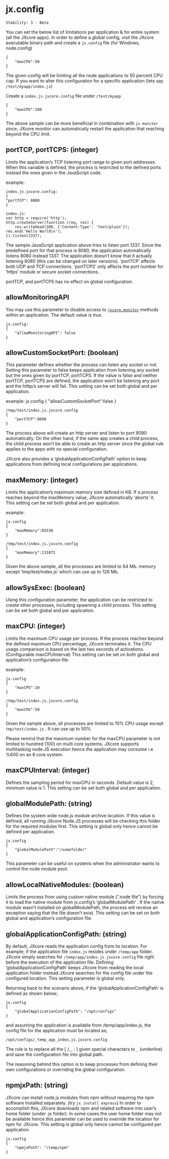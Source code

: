 # jx.config

    Stability: 3 - Beta

You can set the below list of limitations per application & for entire system (all the JXcore apps). In order to define a global config, visit the JXcore executable binary path and create a `jx.config` file (for Windows, node.config)

    {
        "maxCPU":50
    }

The given config will be limiting all the node applications to 50 percent CPU cap. If you want to alter this configuration for a specific application (lets say `/test/myapp/index.js`)

Create a `index.js.jxcore.config` file under `/test/myapp`

    {
        "maxCPU":100
    }

The above sample can be more beneficial in combination with `jx monitor` since, JXcore monitor can automatically restart the application that reaching beyond the CPU limit.


## portTCP, portTCPS: (integer)

Limits the application’s TCP listening port range to given port addresses. When this variable is defined, the process is restricted to the defined ports instead the ones given in the JavaScript code.

example:

    index.js.jxcore.config:
    {
    "portTCP": 8080
    }

    index.js:
    var http = require('http');
    http.createServer(function (req, res) {
        res.writeHead(200, {'Content-Type': 'text/plain'});
    res.end('Hello World\n');
    }).listen(1337);

The sample JavaScript application above tries to listen port 1337. Since the predefined port for that process is 8080, the application automatically listens 8080 instead 1337. The application doesn’t know that it actually listening 8080 (this can be changed on later versions).  ‘portTCP’ affects both UDP and TCP connections. ‘portTCPS’ only affects the port number for ‘https’ module or secure socket connections.

portTCP, and portTCPS has no effect on global configuration.

## allowMonitoringAPI

You may use this parameter to disable access to [`jxcore.monitor`](jxcore-monitor.markdown#api) methods within an application.
The default value is *true*.

    jx.config:
    {
        "allowMonitoringAPI": false
    }


## allowCustomSocketPort: (boolean)

This parameter defines whether the process can listen any socket or not. Setting this parameter to false keeps application from listening any socket but the ones given by portTCP, portTCPS. If the value is false and neither portTCP, portTCPS are defined, the application won’t be listening any port and the htttp/s server will fail. This setting can be set both global and per application.


example:
    jx.config
    {
        "allowCustomSocketPort":false
    }

    /tmp/test/index.js.jxcore.config
    {
        "portTCP":9090
    }

The process above will create an http server and listen to port 9090 automatically. On the other hand, if the same app creates a child process, the child process won’t be able to create an http server since the global rule applies to the apps with no special configuration.

JXcore also provides a ‘globalApplicationConfigPath’ option to keep applications from defining local configurations per applications.


## maxMemory: (integer)

Limits the application’s maximum memory size defined in KB. If a process reaches beyond the maxMemory value, JXcore automatically ‘aborts’ it. This setting can be set both global and per application.

example:

    jx.config
    {
        "maxMemory":65536
    }

    /tmp/test/index.js.jxcore.config
    {
        "maxMemory":131072
    }

Given the above sample, all the processes are limited to 64 Mb. memory except ‘tmp/test/index.js’ which can use up to 128 Mb.


## allowSysExec: (boolean)

Using this configuration parameter, the application can be restricted to create other processes, including spawning a child process. This setting can be set both global and per application.


## maxCPU: (integer)

Limits the maximum CPU usage per process. If the process reaches beyond the defined maximum CPU percentage, JXcore terminates it. The CPU usage comparison is based on the last two seconds of activations. (Configurable maxCPUInterval) This setting can be set on both global and application’s configuration file.

example:

    jx.config
    {
        "maxCPU":10
    }

    /tmp/test/index.js.jxcore.config
    {
        "maxCPU":50
    }

Given the sample above, all processes are limited to 10% CPU usage except `tmp/test/index.js` . It can use up to 50%

Please remind that the maximum number for the maxCPU parameter is not limited to hundred (100) on multi core systems. JXcore supports multitasking node.JS execution hence the application may consume i.e %600 on an 8 core system.


## maxCPUInterval: (integer)

Defines the sampling period for maxCPU in seconds. Default value is 2, minimum value is 1. This setting can be set both global and per application.


## globalModulePath: (string)

Defines the system wide node.js module archive location. If this value is defined, all running JXcore Node.JS processes will be checking this folder for the required modules first. This setting is global only hence cannot be defined per application.

    jx.config
    {
        "globalModulePath":"/somefolder"
    }

This parameter can be useful on systems when the administrator wants to control the node module pool.

## allowLocalNativeModules: (boolean)

Limits the process from using custom native module (“.node file”) by forcing it to load the native module from jx.config’s ’globalModulePath’ . If the native module wasn’t installed on globalModulePath, the process will receive an exception saying that the file doesn’t exist. This setting can be set on both global and application’s configuration file.


## globalApplicationConfigPath: (string)

By default, JXcore reads the application config from its location. For example; if the application file `index.js` resides under `/temp/app` folder, JXcore simply searches for `/temp/app/index.js.jxcore.config` file right before the execution of the application file. Defining ‘globalApplicationConfigPath’ keeps JXcore from reading the local application folder instead JXcore searches for the config file under the configured location. This setting parameter is global only.

Returning back to the scenario above, if the ‘globalApplicationConfigPath’ is defined as shown below;

    jx.config
    {
        "globalApplicationConfigPath": "/opt/configs"
    }

and assuming the application is available from /temp/app/index.js, the config file for the application must be located as;

`/opt/configs/_temp_app_index.js.jxcore.config`

The rule is to replace all the [ /, \, : ] given special characters to `_` (underline) and save the configuration file into global path.

The reasoning behind this option is to keep processes from defining their own configurations or overriding the global configuration.


## npmjxPath: (string)

JXcore can install node.js modules from npm without requiring the npm software installed separately. (try `jx install express`) In order to accomplish this, JXcore downloads npm and related software into user’s home folder (under .jx folder). In some cases the user home folder may not be available hence this parameter can be used to override the location for npm for JXcore. This setting is global only hence cannot be configured per application.

    jx.config
    {
        "npmjxPath": "/temp/npm"
    }
